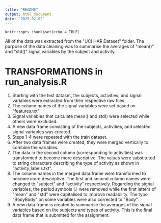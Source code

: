 ```yaml
---
title: "README"
output: html_document
date: "2025-02-02"
---
```


```{r setup, include=FALSE}
knitr::opts_chunk$set(echo = TRUE)
```

All of the data was extracted from the "UCI HAR Dataset" folder. The purpose of the data cleaning
was to summarise the averages of "mean()" and "std()" signal variables by the subject and activity.

# TRANSFORMATIONS in run_analysis.R
1. Starting with the test dataset, the subjects, activities, and signal variables were extracted 
from their respective raw files.
2. The column names of the signal variables were set based on "features.txt"
3. Signal variables that calculate mean() and std() were selected while others were excluded.
4. A new data frame consisting of the subjects, activities, and selected signal variables was 
created.
5. Steps 1-4 were repeated with the train dataset.
6. After two data frames were created, they were merged vertically to combine the variables.
7. The data in the second column (corresponding to activities) was transformed to become more 
descriptive. The values were substituted to string characters describing the type of activity as
shown in "activity_labels.txt".
8. The column names in the merged data frame were transformed to become more descriptive. The first
and second column names were changed to "subject" and "activity" respectively. Regarding the signal
variables, the period symbols (.) were removed while the first letters of "mean" and "std" were
capitalised to improve readability. The typo "BodyBody" on some variables were also corrected to
"Body".
9. A new data frame is created to summarise the averages of the signal variables based on the
subjects and types of activity. This is the final data frame that is submitted for the assignment.